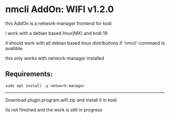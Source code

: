 # nmcli AddOn: WIFI v1.2.0
this AddOn is a network-manager frontend for kodi


i work with a debian based linux(MX) and kodi 19

it should work with all debian based linux distributions if 'nmcli'-command is availible.

this only works with network-manager installed

Requirements:
--------------------------------------------------
    sudo apt install -y network-manager
--------------------------------------------------

Download plugin.program.wifi.zip
and install it in kodi

its not finished and the work is still in progress
